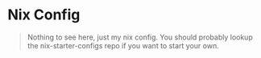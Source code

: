 # Nix Config

> Nothing to see here, just my nix config. You should probably lookup the nix-starter-configs repo if you want to start your own.